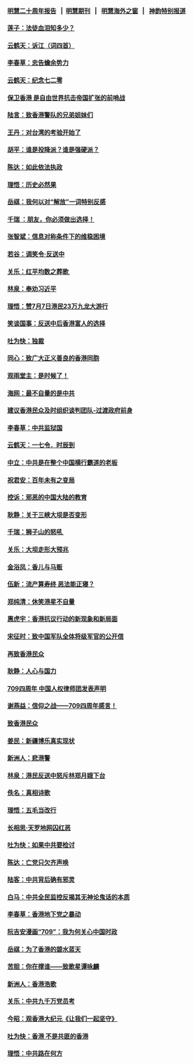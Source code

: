 #### [明慧二十周年报告](https://github.com/gfw-breaker/mh-reports/blob/master/README.md?t=07202340) &nbsp;&nbsp;|&nbsp;&nbsp;[明慧期刊](https://github.com/gfw-breaker/mh-qikan) &nbsp;&nbsp;|&nbsp;&nbsp; [明慧海外之窗](https://github.com/gfw-breaker/mh-news/blob/master/README.md?t=07202340) &nbsp;&nbsp;|&nbsp;&nbsp; [神韵特别报道](https://github.com/gfw-breaker/mh-news/blob/master/shenyun.md?t=07202340) 

#### [莲子：法徒血泪知多少？](../pages/nsc993/n11397534.md?t=07202340) 

#### [云鹤天：诉江（词四首）](../pages/nsc993/n11397502.md?t=07202340) 

#### [李春草：忠告蟾余势力](../pages/nsc993/n11396852.md?t=07202340) 

#### [云鹤天：纪念七二零](../pages/nsc993/n11396646.md?t=07202340) 

#### [保卫香港 是自由世界抗击帝国扩张的前哨战](../pages/nsc993/n11393186.md?t=07202340) 

#### [陆言：致香港警队的兄弟姐妹们](../pages/nsc993/n11392281.md?t=07202340) 

#### [王丹：对台湾的考验开始了](../pages/nsc993/n11391258.md?t=07202340) 

#### [胡平：谁是投降派？谁是强硬派？](../pages/nsc993/n11391224.md?t=07202340) 

#### [陈达：如此依法执政](../pages/nsc993/n11388999.md?t=07202340) 

#### [理悟：历史必然果](../pages/nsc993/n11388741.md?t=07202340) 

#### [岳祺：我何以对“解放”一词特别反感](../pages/nsc993/n11385696.md?t=07202340) 

#### [千瑞 ：朋友，你必须做出选择！](../pages/nsc993/n11384949.md?t=07202340) 

#### [张智斌：信息对称条件下的维稳困境](../pages/nsc993/n11384812.md?t=07202340) 

#### [若谷：调笑令‧反送中](../pages/nsc993/n11383745.md?t=07202340) 

#### [关乐：红平均数之葬歌 ](../pages/nsc993/n11383498.md?t=07202340) 

#### [林泉：奉劝习近平](../pages/nsc993/n11383487.md?t=07202340) 

#### [理悟：赞7月7日港民23万九龙大游行](../pages/nsc993/n11383473.md?t=07202340) 

#### [笑谈国事：反送中后香港富人的选择](../pages/nsc993/n11382020.md?t=07202340) 

#### [吐为快：独裁](../pages/nsc993/n11382755.md?t=07202340) 

#### [同心：致广大正义善良的香港同胞](../pages/nsc993/n11382745.md?t=07202340) 

#### [观雨堂主：是时候了！](../pages/nsc993/n11382737.md?t=07202340) 

#### [海网：最不自量的是中共](../pages/nsc993/n11380440.md?t=07202340) 

#### [建议香港民众及时组织谈判团队-过渡政府前身](../pages/nsc993/n11379909.md?t=07202340) 

#### [李春草：中共监狱国](../pages/nsc993/n11378989.md?t=07202340) 

#### [云鹤天：一七令．时辰到](../pages/nsc993/n11379260.md?t=07202340) 

#### [中立：中共是在整个中国横行霸道的老板](../pages/nsc993/n11378382.md?t=07202340) 

#### [祝君安：百年未有之变局](../pages/nsc993/n11378376.md?t=07202340) 

#### [控诉：邪恶的中国大陆的教育](../pages/nsc993/n11378344.md?t=07202340) 

#### [耿静：关于三峡大坝是否变形](../pages/nsc993/n11375879.md?t=07202340) 

#### [千瑞：狮子山的怒吼 ](../pages/nsc993/n11375644.md?t=07202340) 

#### [关乐：大坝走形大预兆](../pages/nsc993/n11375629.md?t=07202340) 

#### [金浴凤：香儿与马贩](../pages/nsc993/n11375580.md?t=07202340) 

#### [伍新：流产算寿终  恶法能正寝？](../pages/nsc993/n11375581.md?t=07202340) 

#### [郑纯清：休笑港星不自量](../pages/nsc993/n11375555.md?t=07202340) 

#### [惠虎宇：香港抗议行动的新现象和新局面](../pages/nsc993/n11375501.md?t=07202340) 

#### [宋征时：致中国军队全体将级军官的公开信](../pages/nsc993/n11373354.md?t=07202340) 

#### [再致香港民众](../pages/nsc993/n11373870.md?t=07202340) 

#### [耿静：人心与国力](../pages/nsc993/n11373759.md?t=07202340) 

#### [709四周年 中国人权律师团发表声明](../pages/nsc993/n11373565.md?t=07202340) 

#### [谢燕益：信仰之战——709四周年感言！](../pages/nsc993/n11373388.md?t=07202340) 

#### [致香港民众](../pages/nsc993/n11373286.md?t=07202340) 

#### [姜民：新疆博乐真实现状](../pages/nsc993/n11371223.md?t=07202340) 

#### [新洲人：悲港警](../pages/nsc993/n11371174.md?t=07202340) 

#### [林泉：港民反送中怒斥林郑月娥下台](../pages/nsc993/n11370676.md?t=07202340) 

#### [佚名：真相诗歌](../pages/nsc993/n11370666.md?t=07202340) 

#### [理悟：五毛当改行](../pages/nsc993/n11369314.md?t=07202340) 

#### [长相思‧天罗地网囚红恶](../pages/nsc993/n11368444.md?t=07202340) 

#### [吐为快：如果中共要检讨](../pages/nsc993/n11368441.md?t=07202340) 

#### [陈达：亡党只欠齐声唤](../pages/nsc993/n11367838.md?t=07202340) 

#### [陆客：中共背后确有邪灵](../pages/nsc993/n11365263.md?t=07202340) 

#### [白马：中共全民监控反揭其无神论鬼话的本质](../pages/nsc993/n11365236.md?t=07202340) 

#### [李春草：香港地下党之暴动](../pages/nsc993/n11365210.md?t=07202340) 

#### [阮吉安漫画“709”：我为何关心中国时政](../pages/nsc993/n11362127.md?t=07202340) 

#### [岳祺：为了香港的碧水蓝天](../pages/nsc993/n11362627.md?t=07202340) 

#### [苦胆：你在撑谁——致歌星谭咏麟](../pages/nsc993/n11361348.md?t=07202340) 

#### [新洲人：香港浩歌](../pages/nsc993/n11361334.md?t=07202340) 

#### [关乐：中共九千万党员考](../pages/nsc993/n11361304.md?t=07202340) 

#### [今昭：观香港大纪元《让我们一起坚守》](../pages/nsc993/n11361244.md?t=07202340) 

#### [吐为快：香港  不是共匪的香港](../pages/nsc993/n11360918.md?t=07202340) 

#### [理悟：中共路在何方](../pages/nsc993/n11360509.md?t=07202340) 

